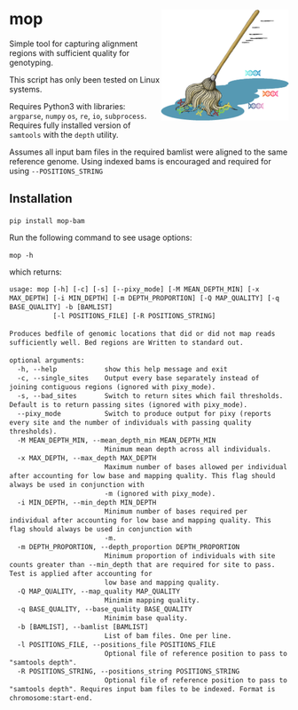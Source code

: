 # mop  <a href='https://github.com/RILAB/mop'><img src='fig/mop.png' align="right" height="200" /></a>

Simple tool for capturing alignment regions with sufficient quality for genotyping.

This script has only been tested on Linux systems.

Requires Python3 with libraries: `argparse`, `numpy` `os`, `re`, `io`, `subprocess`.
Requires fully installed version of `samtools` with the `depth` utility.

Assumes all input bam files in the required bamlist were aligned to the same reference genome.
Using indexed bams is encouraged and required for using `--POSITIONS_STRING` 


## Installation

`pip install mop-bam`

Run the following command to see usage options:

`mop -h`

which returns:

```
usage: mop [-h] [-c] [-s] [--pixy_mode] [-M MEAN_DEPTH_MIN] [-x MAX_DEPTH] [-i MIN_DEPTH] [-m DEPTH_PROPORTION] [-Q MAP_QUALITY] [-q BASE_QUALITY] -b [BAMLIST]
           [-l POSITIONS_FILE] [-R POSITIONS_STRING]

Produces bedfile of genomic locations that did or did not map reads sufficiently well. Bed regions are Written to standard out.

optional arguments:
  -h, --help            show this help message and exit
  -c, --single_sites    Output every base separately instead of joining contiguous regions (ignored with pixy_mode).
  -s, --bad_sites       Switch to return sites which fail thresholds. Default is to return passing sites (ignored with pixy_mode).
  --pixy_mode           Switch to produce output for pixy (reports every site and the number of individuals with passing quality thresholds).
  -M MEAN_DEPTH_MIN, --mean_depth_min MEAN_DEPTH_MIN
                        Minimum mean depth across all individuals.
  -x MAX_DEPTH, --max_depth MAX_DEPTH
                        Maximum number of bases allowed per individual after accounting for low base and mapping quality. This flag should always be used in conjunction with
                        -m (ignored with pixy_mode).
  -i MIN_DEPTH, --min_depth MIN_DEPTH
                        Minimum number of bases required per individual after accounting for low base and mapping quality. This flag should always be used in conjunction with
                        -m.
  -m DEPTH_PROPORTION, --depth_proportion DEPTH_PROPORTION
                        Minimum proportion of individuals with site counts greater than --min_depth that are required for site to pass. Test is applied after accounting for
                        low base and mapping quality.
  -Q MAP_QUALITY, --map_quality MAP_QUALITY
                        Minimim mapping quality.
  -q BASE_QUALITY, --base_quality BASE_QUALITY
                        Minimim base quality.
  -b [BAMLIST], --bamlist [BAMLIST]
                        List of bam files. One per line.
  -l POSITIONS_FILE, --positions_file POSITIONS_FILE
                        Optional file of reference position to pass to "samtools depth".
  -R POSITIONS_STRING, --positions_string POSITIONS_STRING
                        Optional file of reference position to pass to "samtools depth". Requires input bam files to be indexed. Format is chromosome:start-end.
```

